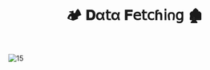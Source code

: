 <h1  align="center" > 🏕️ 𝐃α𝗍α 𝐅𝖾𝗍𝖼ɦ𝗂𐓣𝗀 🏚️</h1>

</br>

![15](https://github.com/user-attachments/assets/a864eddf-d0d2-4804-b079-155a5137ea1c)
